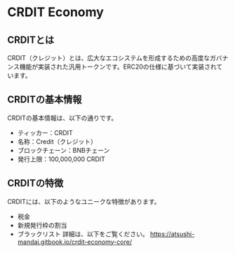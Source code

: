 # CRDIT Economy

## CRDITとは
CRDIT（クレジット）とは、広大なエコシステムを形成するための高度なガバナンス機能が実装された汎用トークンです。ERC20の仕様に基づいて実装されています。

## CRDITの基本情報
CRDITの基本情報は、以下の通りです。
- ティッカー：CRDIT
- 名称：Credit（クレジット）
- ブロックチェーン：BNBチェーン
- 発行上限：100,000,000 CRDIT

## CRDITの特徴
CRDITには、以下のようなユニークな特徴があります。
- 税金
- 新規発行枠の割当
- ブラックリスト
詳細は、以下をご覧ください。
https://atsushi-mandai.gitbook.io/crdit-economy-core/
